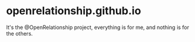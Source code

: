 # openrelationship.github.io
It's the @OpenRelationship project, everything is for me, and nothing is for the others. 

